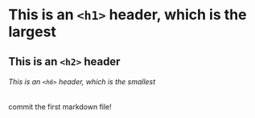 # This is an `<h1>` header, which is the largest
## This is an `<h2>` header
###### This is an `<h6>` header, which is the smallest
commit the first markdown file!

